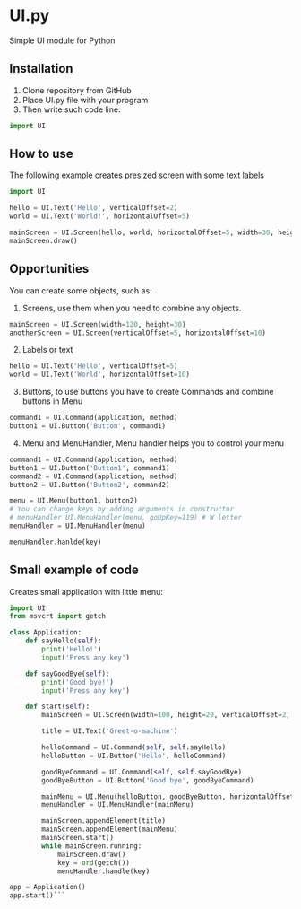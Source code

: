# UI.py
Simple UI module for Python

## Installation
1. Clone repository from GitHub
2. Place UI.py file with your program
3. Then write such code line:
```Python
import UI
```

## How to use
The following example creates presized screen with some text labels
```Python
import UI

hello = UI.Text('Hello', verticalOffset=2)
world = UI.Text('World!', horizontalOffset=5)

mainScreen = UI.Screen(hello, world, horizontalOffset=5, width=30, height=10)
mainScreen.draw()
```

## Opportunities
You can create some objects, such as:
1. Screens, use them when you need to combine any objects.
```Python
mainScreen = UI.Screen(width=120, height=30)
anotherScreen = UI.Screen(verticalOffset=5, horizontalOffset=10)
```
2. Labels or text
```Python
hello = UI.Text('Hello', verticalOffset=5)
world = UI.Text('World', horizontalOffset=10)
```
3. Buttons, to use buttons you have to create Commands and combine buttons in Menu
```Python
command1 = UI.Command(application, method)
button1 = UI.Button('Button', command1)
```
4. Menu and MenuHandler, Menu handler helps you to control your menu
```Python
command1 = UI.Command(application, method)
button1 = UI.Button('Button1', command1)
command2 = UI.Command(application, method)
button2 = UI.Button('Button2', command2)

menu = UI.Menu(button1, button2)
# You can change keys by adding arguments in constructor
# menuHandler UI.MenuHandler(menu, goUpKey=119) # W letter
menuHandler = UI.MenuHandler(menu)

menuHandler.hanlde(key)
```

## Small example of code
Creates small application with little menu:
```Python
import UI
from msvcrt import getch

class Application:
    def sayHello(self):
        print('Hello!')
        input('Press any key')

    def sayGoodBye(self):
        print('Good bye!')
        input('Press any key')

    def start(self):
        mainScreen = UI.Screen(width=100, height=20, verticalOffset=2, horizontalOffset=10)

        title = UI.Text('Greet-o-machine')

        helloCommand = UI.Command(self, self.sayHello)
        helloButton = UI.Button('Hello', helloCommand)

        goodByeCommand = UI.Command(self, self.sayGoodBye)
        goodByeButton = UI.Button('Good bye', goodByeCommand)

        mainMenu = UI.Menu(helloButton, goodByeButton, horizontalOffset=5)
        menuHandler = UI.MenuHandler(mainMenu)

        mainScreen.appendElement(title)
        mainScreen.appendElement(mainMenu)
        mainScreen.start()
        while mainScreen.running:
            mainScreen.draw()
            key = ord(getch())
            menuHandler.handle(key)

app = Application()
app.start()```
